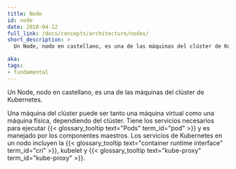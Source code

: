 ```yaml
---
title: Node
id: node
date: 2018-04-12
full_link: /docs/concepts/architecture/nodes/
short_description: >
  Un Node, nodo en castellano, es una de las máquinas del clúster de Kubernetes.

aka:
tags:
- fundamental
---
```

 Un Node, nodo en castellano, es una de las máquinas del clúster de Kubernetes.

<!--more-->

Una máquina del clúster puede ser tanto una máquina virtual como una máquina física, dependiendo del clúster.
Tiene los servicios necesarios para ejecutar {{< glossary_tooltip text="Pods" term_id="pod" >}} y es manejado por los componentes maestros.
Los servicios de Kubernetes en un nodo incluyen la {{< glossary_tooltip text="container runtime interface" term_id="cri" >}}, kubelet y {{< glossary_tooltip text="kube-proxy" term_id="kube-proxy" >}}.
